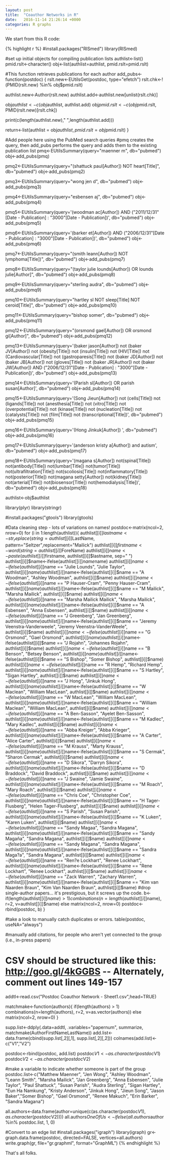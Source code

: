 ```yaml
---
layout: post
title:  "Coauthor Networks in R"
date:   2016-11-14 21:26:14 +0000
categories: R graphs
---
```


We start from this R code:

{% highlight r %}
#install.packages("RISmed")
library(RISmed)

#set up initial objects for compiling publication lists
authlist<-list()
pmid.rslt<-character()
obj<-list(authlist=authlist, pmid.rslt=pmid.rslt)

#This function retrieves publications for each author
add_pubs<-function(postdoc) {
  rslt.new<-EUtilsGet(postdoc, type="efetch")
  rslt.chk<-!(PMID(rslt.new) %in% obj$pmid.rslt)
  
  authlist.new<-Author(rslt.new)
  authlist.add<-authlist.new[unlist(rslt.chk)]
  
  obj$authlist<-c(obj$authlist, authlist.add)
  obj$pmid.rslt<-c(obj$pmid.rslt, PMID(rslt.new)[rslt.chk])
  
  print(c(length(authlist.new)," ",length(authlist.add)))
  
  return<-list(authlist = obj$authlist,  pmid.rslt=obj$pmid.rslt)
}

#Add people here using the PubMed search queries
#pmq creates the query, then add_pubs performs the query and adds them to the existing publication list
pmq<-EUtilsSummary(query="maenner m", db="pubmed")
obj<-add_pubs(pmq)

pmq2<-EUtilsSummary(query="(shattuck paul[Author]) NOT heart[Title]", db="pubmed")
obj<-add_pubs(pmq2)

pmq3<-EUtilsSummary(query="wong jen d", db="pubmed")
obj<-add_pubs(pmq3)

pmq4<-EUtilsSummary(query="esbensen aj", db="pubmed")
obj<-add_pubs(pmq4)

pmq5<-EUtilsSummary(query='(woodman ac[Author]) AND ("2011/12/31"[Date - Publication] : "3000"[Date - Publication])', db="pubmed")
obj<-add_pubs(pmq5)

pmq6<-EUtilsSummary(query='(barker et[Author]) AND ("2006/12/31"[Date - Publication] : "3000"[Date - Publication])', db="pubmed")
obj<-add_pubs(pmq6)

pmq7<-EUtilsSummary(query="(smith leann[Author]) NOT lymphoma[Title])", db="pubmed")
obj<-add_pubs(pmq7)

pmq8<-EUtilsSummary(query="(taylor julie lounds[Author]) OR lounds julie[Author]", db="pubmed")
obj<-add_pubs(pmq8)

pmq9<-EUtilsSummary(query="sterling audra", db="pubmed")
obj<-add_pubs(pmq9)

pmq10<-EUtilsSummary(query="hartley sl NOT sleep[Title] NOT ceroid[Title]", db="pubmed")
obj<-add_pubs(pmq10)

pmq11<-EUtilsSummary(query="bishop somer", db="pubmed")
obj<-add_pubs(pmq11)

pmq12<-EUtilsSummary(query="(orsmond gael[Author]) OR orsmond gi[Author]", db="pubmed")
obj<-add_pubs(pmq12)

pmq13<-EUtilsSummary(query='(baker jason[Author]) not (baker JV[Author]) not (obesity[Title]) not (insulin[Title]) not (HIV[Title]) not (Cardiovascular[Title]) not (gastroparesis[Title]) not (baker JD[Author]) not (baker JB[Author]) not (gloves[Title]) not (baker JR[Author]) not (baker JW[Author]) AND ("2006/12/31"[Date - Publication] : "3000"[Date - Publication])', db="pubmed")
obj<-add_pubs(pmq13)

pmq14<-EUtilsSummary(query='(Parish sl[Author]) OR parish susan[Author]', db="pubmed")
obj<-add_pubs(pmq14)

pmq15<-EUtilsSummary(query='(Song Jieun[Author]) not (cells[Title]) not (ligands[Title]) not (anesthesia[Title]) not  (vitro[Title]) not (overpotential[Title]) not (kinase[Title]) not (nucleation[Title]) not (catalysts[Title]) not (film[Title]) not (transcriptional[Title])', db="pubmed")
obj<-add_pubs(pmq15)

pmq16<-EUtilsSummary(query='(Hong Jinkuk[Author]) ', db="pubmed")
obj<-add_pubs(pmq16)

pmq17<-EUtilsSummary(query='(anderson kristy a[Author]) and autism', db="pubmed")
obj<-add_pubs(pmq17)

pmq18<-EUtilsSummary(query='(magana s[Author]) not(spinal[Title]) not(antibody[Title]) not(lumbar[Title]) not(tumor[Title]) not(ultrafiltration[Title]) not(scoliosis[Title]) not(inflammatory[Title]) not(posterior[Title]) not(magana setty[Author]) not(kidney[Title]) not(arterial[Title]) not(biosensor[Title]) not(hemodialysis[Title])', db="pubmed")
obj<-add_pubs(pmq18)


authlist<-obj$authlist


library(plyr)
library(stringr)

#install.packages("gtools")
library(gtools)


#Data cleaning step - lots of variations on names!
postdoc<-matrix(ncol=2, nrow=0)
for (i in 1:length(authlist)){
  authlist[[i]]$lastname<-str_replace(string=authlist[[i]]$LastName, pattern="Seltzer",replacement="Mailick")
  authlist[[i]]$firstname<-word(string=authlist[[i]]$ForeName) 
  authlist[[i]]$name<-paste( authlist[[i]]$firstname,   authlist[[i]]$lastname, sep=" ")
  authlist[[i]]$name<-ifelse(authlist[[i]]$name %in% c("Christopher Cuniff", "Chris Cunniff"), "Christopher Cunniff", authlist[[i]]$name)
  authlist[[i]]$name<-ifelse(authlist[[i]]$name == "Julie Lounds", "Julie Taylor", authlist[[i]]$name)
  authlist[[i]]$name<-ifelse(authlist[[i]]$name == "A Woodman", "Ashley Woodman", authlist[[i]]$name)
  authlist[[i]]$name<-ifelse(authlist[[i]]$name == "P Hauser-Cram", "Penny Hauser-Cram", authlist[[i]]$name)
  authlist[[i]]$name<-ifelse(authlist[[i]]$name == "M Mailick", "Marsha Mailick", authlist[[i]]$name)
  authlist[[i]]$name<-ifelse(authlist[[i]]$name == "Marsha Mailick Mailick", "Marsha Mailick", authlist[[i]]$name)
  authlist[[i]]$name<-ifelse(authlist[[i]]$name == "A Esbensen", "Anna Esbensen", authlist[[i]]$name)
  authlist[[i]]$name<-ifelse(authlist[[i]]$name == "J Greenberg", "Jan Greenberg", authlist[[i]]$name)
  authlist[[i]]$name<-ifelse(authlist[[i]]$name == "Jeremy Veenstra-Vanderweele", "Jeremy Veenstra-VanderWeele", authlist[[i]]$name)
  authlist[[i]]$name<-ifelse(authlist[[i]]$name == "G Orsmond", "Gael Orsmond", authlist[[i]]$name)
  authlist[[i]]$name<-ifelse(authlist[[i]]$name == "J Rojahn", "Johannes Rojahn", authlist[[i]]$name)
  authlist[[i]]$name<-ifelse(authlist[[i]]$name == "B Benson", "Betsey Benson", authlist[[i]]$name)
  authlist[[i]]$name<-ifelse(authlist[[i]]$name == "S Bishop", "Somer Bishop", authlist[[i]]$name)
  authlist[[i]]$name<-ifelse(authlist[[i]]$name == "R Hemp", "Richard Hemp", authlist[[i]]$name)
  authlist[[i]]$name<-ifelse(authlist[[i]]$name == "S Hartley", "Sigan Hartley", authlist[[i]]$name)
  authlist[[i]]$name<-ifelse(authlist[[i]]$name == "J Hong", "Jinkuk Hong", authlist[[i]]$name)
  authlist[[i]]$name<-ifelse(authlist[[i]]$name == "W Maclean", "William MacLean", authlist[[i]]$name)
  authlist[[i]]$name<-ifelse(authlist[[i]]$name == "W MacLean", "William MacLean", authlist[[i]]$name)
  authlist[[i]]$name<-ifelse(authlist[[i]]$name == "William Maclean", "William MacLean", authlist[[i]]$name)
  authlist[[i]]$name<-ifelse(authlist[[i]]$name == "A Ben-Sasson", "Ayelet Ben-Sasson", authlist[[i]]$name)
  authlist[[i]]$name<-ifelse(authlist[[i]]$name == "M Kadlec", "Mary Kadlec", authlist[[i]]$name)
  authlist[[i]]$name<-ifelse(authlist[[i]]$name == "Abba Kreiger", "Abba Krieger", authlist[[i]]$name)
  authlist[[i]]$name<-ifelse(authlist[[i]]$name == "A Carter", "Alice Carter", authlist[[i]]$name)
  authlist[[i]]$name<-ifelse(authlist[[i]]$name == "M Krauss", "Marty Krauss", authlist[[i]]$name)
  authlist[[i]]$name<-ifelse(authlist[[i]]$name == "S Cermak", "Sharon Cermak", authlist[[i]]$name)
  authlist[[i]]$name<-ifelse(authlist[[i]]$name == "D Sikora", "Darryn Sikora", authlist[[i]]$name)
  authlist[[i]]$name<-ifelse(authlist[[i]]$name == "D Braddock", "David Braddock", authlist[[i]]$name)
  authlist[[i]]$name<-ifelse(authlist[[i]]$name == "J Swaine", "Jamie Swaine", authlist[[i]]$name)
  authlist[[i]]$name<-ifelse(authlist[[i]]$name == "M Roach", "Mary Roach", authlist[[i]]$name)
  authlist[[i]]$name<-ifelse(authlist[[i]]$name == "Chris Coe", "Christopher Coe", authlist[[i]]$name)
  authlist[[i]]$name<-ifelse(authlist[[i]]$name == "H Tager-Flusberg", "Helen Tager-Flusberg", authlist[[i]]$name)
  authlist[[i]]$name<-ifelse(authlist[[i]]$name == "S Parish", "Susan Parish", authlist[[i]]$name)
  authlist[[i]]$name<-ifelse(authlist[[i]]$name == "K Luken", "Karen Luken", authlist[[i]]$name)
  authlist[[i]]$name<-ifelse(authlist[[i]]$name == "Sandy Magaa", "Sandra Magana", authlist[[i]]$name)
  authlist[[i]]$name<-ifelse(authlist[[i]]$name == "Sandy Magaña", "Sandra Magana", authlist[[i]]$name)
  authlist[[i]]$name<-ifelse(authlist[[i]]$name == "Sandy Magana", "Sandra Magana", authlist[[i]]$name)
  authlist[[i]]$name<-ifelse(authlist[[i]]$name == "Sandra Maga?a", "Sandra Magana", authlist[[i]]$name)
  authlist[[i]]$name<-ifelse(authlist[[i]]$name == "Ren?e Lockhart", "Renee Lockhart", authlist[[i]]$name)
  authlist[[i]]$name<-ifelse(authlist[[i]]$name == "Rene Lockhart", "Renee Lockhart", authlist[[i]]$name)
  authlist[[i]]$name<-ifelse(authlist[[i]]$name == "Zack Warren", "Zachary Warren", authlist[[i]]$name)
  authlist[[i]]$name<-ifelse(authlist[[i]]$name == "Kim van Naarden Braun", "Kim Van Naarden Braun", authlist[[i]]$name)
  #drop single-author papers... it's prestigious, but it screws up the code.
  b<-if(length(authlist[[i]]$name) > 1) combinations(n=length(authlist[[i]]$name), r=2, v=authlist[[i]]$name) else matrix(ncol=2, nrow=0)
  postdoc<-rbind(postdoc, b)
}

#take a look to manually catch duplicates or errors. 
table(postdoc, useNA="always")

#manually add citations, for people who aren't yet connected to the group (i.e., in-press papers)
# CSV should be structured like this: http://goo.gl/4kGGBS  -- Alternately, comment out lines 149-157
addtl<-read.csv("Postdoc Coauthor Network - Sheet1.csv",head=TRUE)

matchmake<-function(authors){
  if(length(authors) > 1) combinations(n=length(authors), r=2, v=as.vector(authors)) else matrix(ncol=2, nrow=0)
}

supp.list<-ddply(.data=addtl, .variables="papernum", summarize, matchmake(AuthorFirstNameLastName))
add.list<-data.frame(cbind(supp.list[,2][,1], supp.list[,2][,2]))
colnames(add.list)<-c("V1","V2")

postdoc<-rbind(postdoc, add.list)
postdoc$V1<-as.character(postdoc$V1)
postdoc$V2<-as.character(postdoc$V2)

#make a variable to indicate whether someone is part of the group
postdoc.list<-c("Matthew Maenner", "Jen Wong", "Ashley Woodman", "Leann Smith", "Marsha Mailick", "Jan Greenberg", "Anna Esbensen", "Julie Taylor",
                "Paul Shattuck", "Susan Parish", "Audra Sterling", "Sigan Hartley", "Eun Ha Namkung", "Kristy Anderson", "Jinkuk Hong", "Jieun Song", 
                "Jason Baker","Somer Bishop", "Gael Orsmond", "Renee Makuch", "Erin Barker", "Sandra Magana")


all.authors<-data.frame(author=unique(c(as.character(postdoc$V1), as.character(postdoc$V2))))
all.authors$OneOfUs<-ifelse(all.authors$author %in% postdoc.list, 1, 0)

#Convert to an edge list
#install.packages("igraph")
library(igraph)
gr<-graph.data.frame(postdoc, directed=FALSE, vertices=all.authors)
write.graph(gr, file="gr.graphml", format="GraphML")
{% endhighlight %}

That's all folks.
